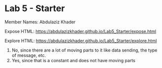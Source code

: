# Lab 5 - Starter
Member Names: Abdulaziz Khader 

Expose HTML: https://abdulazizkhader.github.io/Lab5_Starter/expose.html

Explore HTML: https://abdulazizkhader.github.io/Lab5_Starter/explore.html

1. No, since there are a lot of moving parts to it like data sending, the type of message, etc.
2. Yes, since that is a constant and does not have moving parts
